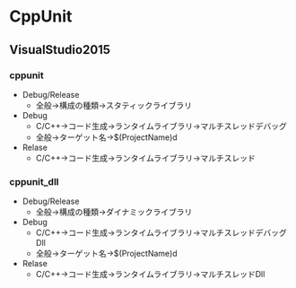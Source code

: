 # CppUnit

## VisualStudio2015
### cppunit
* Debug/Release
    * 全般->構成の種類->スタティックライブラリ
* Debug
    * C/C++->コード生成->ランタイムライブラリ->マルチスレッドデバッグ
    * 全般->ターゲット名->$(ProjectName)d
* Relase
    * C/C++->コード生成->ランタイムライブラリ->マルチスレッド
### cppunit_dll
* Debug/Release
    * 全般->構成の種類->ダイナミックライブラリ
* Debug
    * C/C++->コード生成->ランタイムライブラリ->マルチスレッドデバッグDll
    * 全般->ターゲット名->$(ProjectName)d
* Relase
    * C/C++->コード生成->ランタイムライブラリ->マルチスレッドDll

